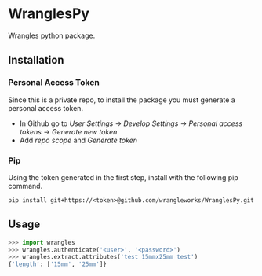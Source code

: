 # WranglesPy

Wrangles python package.

## Installation

### Personal Access Token
Since this is a private repo, to install the package you must generate a personal access token.

 - In Github go to *User Settings -> Develop Settings -> Personal access tokens -> Generate new token*
 - Add *repo scope* and *Generate token*

### Pip

Using the token generated in the first step, install with the following pip command.

```shell
pip install git+https://<token>@github.com/wrangleworks/WranglesPy.git
```

## Usage

```python
>>> import wrangles
>>> wrangles.authenticate('<user>', '<password>')
>>> wrangles.extract.attributes('test 15mmx25mm test')
{'length': ['15mm', '25mm']}
```
